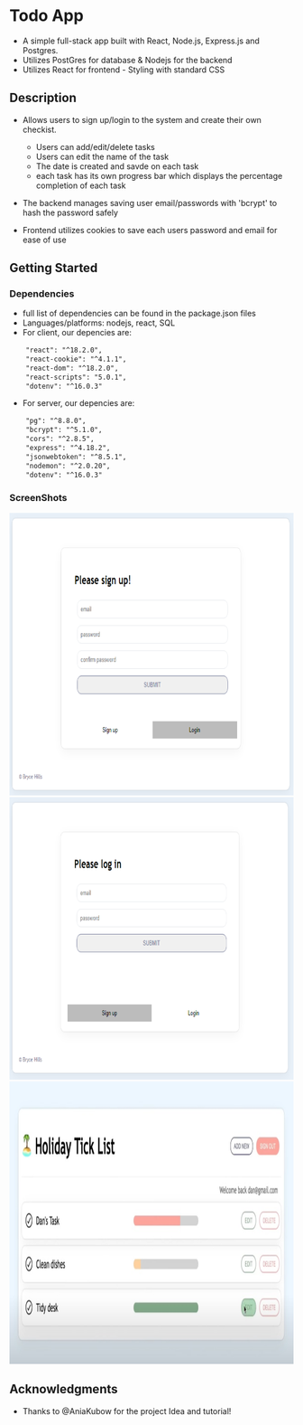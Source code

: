 # Todo App

- A simple full-stack app built with React, Node.js, Express.js and Postgres.
- Utilizes PostGres for database & Nodejs for the backend
- Utilizes React for frontend - Styling with standard CSS

## Description

- Allows users to sign up/login to the system and create their own checkist.
    - Users can add/edit/delete tasks
    - Users can edit the name of the task
    - The date is created and savde on each task
    - each task has its own progress bar which displays the percentage completion of each task

- The backend manages saving user email/passwords with 'bcrypt' to hash the password safely
- Frontend utilizes cookies to save each users password and email for ease of use

## Getting Started

### Dependencies

* full list of dependencies can be found in the package.json files
* Languages/platforms: nodejs, react, SQL
* For client, our depencies are:
```
    "react": "^18.2.0",
    "react-cookie": "^4.1.1",
    "react-dom": "^18.2.0",
    "react-scripts": "5.0.1",
    "dotenv": "^16.0.3"
```
* For server, our depencies are:
```
    "pg": "^8.8.0",
    "bcrypt": "^5.1.0",
    "cors": "^2.8.5",
    "express": "^4.18.2",
    "jsonwebtoken": "^8.5.1",
    "nodemon": "^2.0.20",
    "dotenv": "^16.0.3"
```

### ScreenShots
<img src="/ss/3.png" alt="alt text" width="700" height="500">  
<img src="/ss/2.png" alt="alt text" width="700" height="500">  
<img src="/ss/1.jpg" alt="alt text" width="700" height="500">  



## Acknowledgments

* Thanks to @AniaKubow for the project Idea and tutorial!

